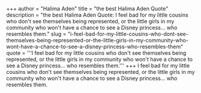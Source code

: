 +++
author = "Halima Aden"
title = "the best Halima Aden Quote"
description = "the best Halima Aden Quote: I feel bad for my little cousins who don't see themselves being represented, or the little girls in my community who won't have a chance to see a Disney princess... who resembles them."
slug = "i-feel-bad-for-my-little-cousins-who-dont-see-themselves-being-represented-or-the-little-girls-in-my-community-who-wont-have-a-chance-to-see-a-disney-princess-who-resembles-them"
quote = '''I feel bad for my little cousins who don't see themselves being represented, or the little girls in my community who won't have a chance to see a Disney princess... who resembles them.'''
+++
I feel bad for my little cousins who don't see themselves being represented, or the little girls in my community who won't have a chance to see a Disney princess... who resembles them.
